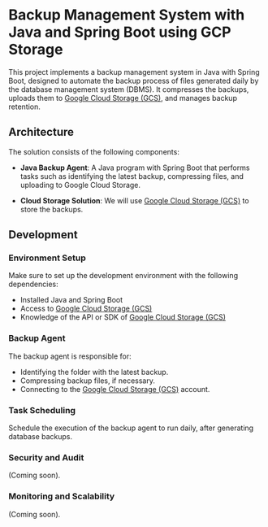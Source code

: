 # Backup Management System with Java and Spring Boot using GCP Storage

This project implements a backup management system in Java with Spring Boot, designed to automate the backup process of files generated daily by the database management system (DBMS). It compresses the backups, uploads them to [Google Cloud Storage (GCS)](https://cloud.google.com/storage), and manages backup retention.

## Architecture

The solution consists of the following components:

- **Java Backup Agent**: A Java program with Spring Boot that performs tasks such as identifying the latest backup, compressing files, and uploading to Google Cloud Storage.

- **Cloud Storage Solution**: We will use [Google Cloud Storage (GCS)](https://cloud.google.com/storage) to store the backups.

## Development

### Environment Setup

Make sure to set up the development environment with the following dependencies:

- Installed Java and Spring Boot
- Access to [Google Cloud Storage (GCS)](https://cloud.google.com/storage)
- Knowledge of the API or SDK of [Google Cloud Storage (GCS)](https://cloud.google.com/storage)

### Backup Agent

The backup agent is responsible for:

- Identifying the folder with the latest backup.
- Compressing backup files, if necessary.
- Connecting to the [Google Cloud Storage (GCS)](https://cloud.google.com/storage) account.

### Task Scheduling

Schedule the execution of the backup agent to run daily, after generating database backups.

### Security and Audit

(Coming soon).

### Monitoring and Scalability

(Coming soon).

